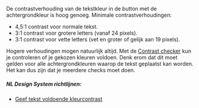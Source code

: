 <!-- @license CC0-1.0 -->

De contrastverhouding van de tekstkleur in de button met de achtergrondkleur is hoog genoeg. Minimale contrastverhoudingen:

- 4,5:1 contrast voor normale tekst.
- 3:1 contrast voor grotere letters (vanaf 24 pixels).
- 3:1 contrast voor vette letters (vet en groter of gelijk aan 19 pixels).

Hogere verhoudingen mogen natuurlijk altijd. Met de [Contrast checker](/contrast/) kun je controleren of je gekozen kleuren voldoen. Denk erom dat dit moet gelden voor alle achtergrondkleuren waarop de tekst geplaatst kan worden. Het kan dus zijn dat je meerdere checks moet doen.

##### NL Design System richtlijnen:

- [Geef tekst voldoende kleurcontrast](/richtlijnen/formulieren/visueel-ontwerp/tekst-goed-zichtbaar/)
